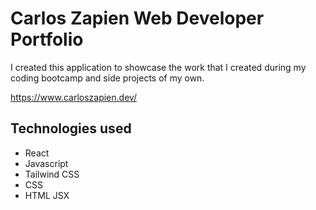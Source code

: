 # Carlos Zapien Web Developer Portfolio

I created this application to showcase the work that I created during my coding bootcamp and side projects of my own.

https://www.carloszapien.dev/

## Technologies used
- React
- Javascript
- Tailwind CSS
- CSS
- HTML JSX

